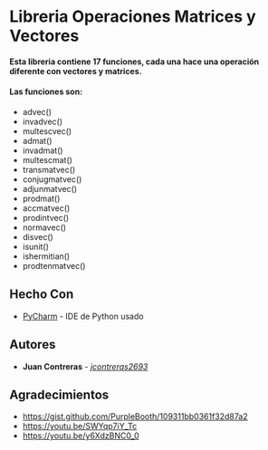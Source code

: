 # Libreria Operaciones Matrices y Vectores
#### Esta libreria contiene 17 funciones, cada una hace una operación diferente con vectores y matrices.
#### Las funciones son:
- advec()
- invadvec()
- multescvec()
- admat()
- invadmat()
- multescmat()
- transmatvec()
- conjugmatvec()
- adjunmatvec()
- prodmat()
- accmatvec()
- prodintvec()
- normavec()
- disvec()
- isunit()
- ishermitian()
- prodtenmatvec()
## Hecho Con
- [PyCharm](https://www.jetbrains.com/es-es/pycharm/) - IDE de Python usado
## Autores
- **Juan Contreras** - [*jcontreras2693*](https://github.com/jcontreras2693)
## Agradecimientos
- <https://gist.github.com/PurpleBooth/109311bb0361f32d87a2>
- <https://youtu.be/SWYqp7iY_Tc>
- <https://youtu.be/y6XdzBNC0_0>
